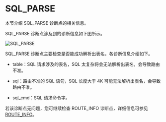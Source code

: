# SQL_PARSE

本节介绍 SQL_PARSE 诊断点的相关信息。

SQL_PARSE 诊断点涉及到的诊断信息如下图所示。

![SQL_PARSE](https://obbusiness-private.oss-cn-shanghai.aliyuncs.com/doc/img/odp/V4.2.0/zh-CN/900.o-m-guide/400.routing-diagnosis/200.sql-parse-01.png)

SQL_PARSE 诊断点主要检查是否能成功解析出表名，各诊断信息介绍如下。

* table：SQL 请求涉及的表名，SQL 太复杂将会无法解析出表名，会导致路由不准。

* sql：路由不准的 SQL 语句，SQL 长度大于 4K 可能无法解析出表名，会导致路由不准。

* sql_cmd：SQL 请求命令字。

若该诊断点无问题，您可继续检查 ROUTE_INFO 诊断点，详细信息可参见 [ROUTE_INFO](./300.route_info.md)。

